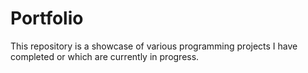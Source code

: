# Portfolio

This repository is a showcase of various programming projects I have completed or which are currently in progress.
